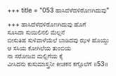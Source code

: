 +++
title = "053 ಹಾಸಿದೆಳೆದಳಿರೊಣಗಿದುವು"

+++
ಹಾಸಿದೆಳೆದಳಿರೊಣಗಿದುವು ಹೊಗೆ  
ಸೂಸಿದಾ ಸುಯಿಲಿನಲಿ ಮೆಲ್ಲನೆ  
ಬೀಸುತಿಹ ಸುಳಿವಾಳೆಯೆಲೆ ಬಾಡಿದವು ಝಳ ಹೊಯ್ದು  
ಆ ಸಸಿಯ ಕೋಗಿಲೆಯ ತುಂಬಿಯ  
ನಾ ಸರೋಜವ ಮಲ್ಲಿಗೆಯ ಕೈ  
ವೀಸಿದನು ಕುಸುಮಾಸ್ತ್ರನೀ ಕೀಚಕನ ಕಗ್ಗೊಲೆಗೆ      ॥53॥